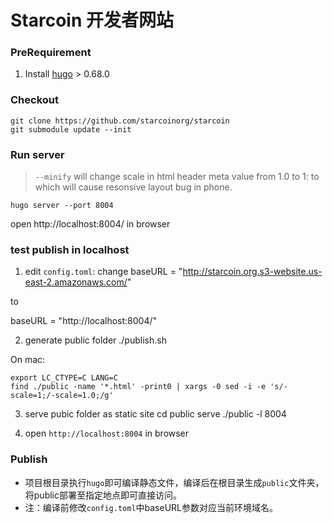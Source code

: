 # Starcoin 开发者网站

### PreRequirement

1. Install [hugo](https://gohugo.io/getting-started/installing/) > 0.68.0

### Checkout

```shell script
git clone https://github.com/starcoinorg/starcoin
git submodule update --init
```


### Run server
> `--minify` will change scale in html header meta value from 1.0 to 1:
> <meta content="width=device-width; initial-scale=1.0; maximum-scale=1.0; user-scalable=0" name="viewport" />
> to 
> <meta content="width=device-width;initial-scale=1;maximum-scale=1;user-scalable=0" name="viewport" />
> which will cause resonsive layout bug in phone.

```
hugo server --port 8004
```
open http://localhost:8004/ in browser


### test publish in localhost

1. edit `config.toml`:
change
baseURL = "http://starcoin.org.s3-website.us-east-2.amazonaws.com/"

to

baseURL = "http://localhost:8004/"


2. generate public folder
./publish.sh

On mac:

```
export LC_CTYPE=C LANG=C
find ./public -name '*.html' -print0 | xargs -0 sed -i -e 's/-scale=1;/-scale=1.0;/g'
```

3. serve pubic folder as static site
cd public
serve ./public -l 8004

4. open `http://localhost:8004` in browser


### Publish
- 项目根目录执行`hugo`即可编译静态文件，编译后在根目录生成`public`文件夹，将public部署至指定地点即可直接访问。
- 注：编译前修改`config.toml`中baseURL参数对应当前环境域名。
